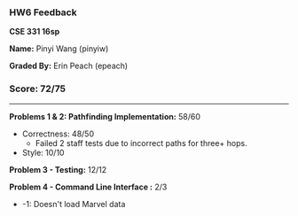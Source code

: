 ### HW6 Feedback

**CSE 331 16sp**

**Name:** Pinyi Wang (pinyiw)

**Graded By:** Erin Peach (epeach)

### Score: 72/75
--- 
**Problems 1 & 2: Pathfinding Implementation:** 58/60

- Correctness: 48/50
  - Failed 2 staff tests due to incorrect paths for three+ hops.
- Style: 10/10

**Problem 3 - Testing:** 12/12

**Problem 4 - Command Line Interface :** 2/3

- -1: Doesn't load Marvel data

